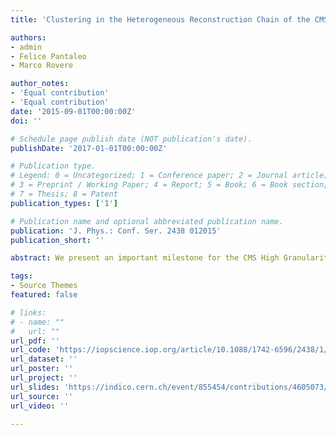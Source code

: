 ```yaml
---
title: 'Clustering in the Heterogeneous Reconstruction Chain of the CMS HGCAL Detector'

authors:
- admin
- Felice Pantaleo
- Marco Rovere

author_notes:
- 'Equal contribution'
- 'Equal contribution'
date: '2015-09-01T00:00:00Z'
doi: ''

# Schedule page publish date (NOT publication's date).
publishDate: '2017-01-01T00:00:00Z'

# Publication type.
# Legend: 0 = Uncategorized; 1 = Conference paper; 2 = Journal article;
# 3 = Preprint / Working Paper; 4 = Report; 5 = Book; 6 = Book section;
# 7 = Thesis; 8 = Patent
publication_types: ['1']

# Publication name and optional abbreviated publication name.
publication: 'J. Phys.: Conf. Ser. 2438 012015'
publication_short: ''

abstract: We present an important milestone for the CMS High Granularity Calorimeter (HGCAL) event reconstruction: the deployment of the GPU clustering algorithm (CLUE) to the CMS software. The connection between GPU CLUE and the preceding GPU calibration step is thus made possible, further extending the heterogeneous chain of HGCAL's reconstruction framework. In addition to improvements brought by CLUE's deployment, new recursive device kernels are added to efficiently calculate the position and energy of CLUE clusters. Data conversions between GPU and CPU are included to facilitate the validation of the algorithms and increase the flexibility of the reconstruction. For the first time in HGCAL, conditions data are deployed to the GPU and made available on demand at any stage of the heterogeneous reconstruction. This is achieved via a new geometry ordering scheme in which physical and memory locations are connected. This scheme is successfully tested with the GPU CLUE version reported here, and is expected to have a broad range of applicability for future heterogeneous developments in CMS. Finally, the performance of the combined calibration and clustering algorithms on GPU is assessed and compared to its CPU counterpart.

tags:
- Source Themes
featured: false

# links:
# - name: ""
#   url: ""
url_pdf: ''
url_code: 'https://iopscience.iop.org/article/10.1088/1742-6596/2438/1/012015'
url_dataset: ''
url_poster: ''
url_project: ''
url_slides: 'https://indico.cern.ch/event/855454/contributions/4605073/'
url_source: ''
url_video: ''

---
```


